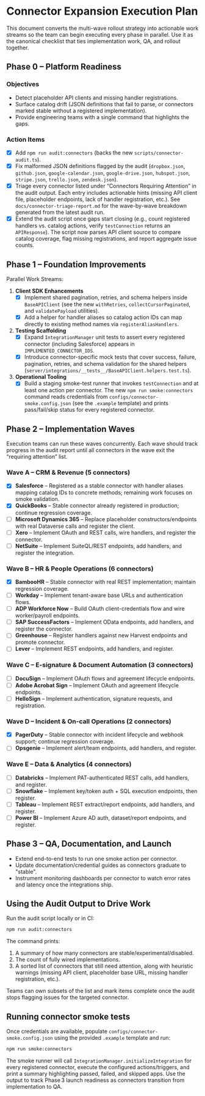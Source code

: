 # Connector Expansion Execution Plan

This document converts the multi-wave rollout strategy into actionable work streams
so the team can begin executing every phase in parallel. Use it as the canonical
checklist that ties implementation work, QA, and rollout together.

## Phase 0 – Platform Readiness

### Objectives
- Detect placeholder API clients and missing handler registrations.
- Surface catalog drift (JSON definitions that fail to parse, or connectors marked
  stable without a registered implementation).
- Provide engineering teams with a single command that highlights the gaps.

### Action Items
- [x] Add `npm run audit:connectors` (backs the new `scripts/connector-audit.ts`).
- [x] Fix malformed JSON definitions flagged by the audit (`dropbox.json`,
  `github.json`, `google-calendar.json`, `google-drive.json`, `hubspot.json`,
  `stripe.json`, `trello.json`, `zendesk.json`).
- [x] Triage every connector listed under “Connectors Requiring Attention” in the
  audit output. Each entry includes actionable hints (missing API client file,
  placeholder endpoints, lack of handler registration, etc.). See
  `docs/connector-triage-report.md` for the wave-by-wave breakdown generated from
  the latest audit run.
- [x] Extend the audit script once gaps start closing (e.g., count registered
  handlers vs. catalog actions, verify `testConnection` returns an `APIResponse`).
  The script now parses API client source to compare catalog coverage, flag
  missing registrations, and report aggregate issue counts.

## Phase 1 – Foundation Improvements

Parallel Work Streams:

1. **Client SDK Enhancements**
   - [x] Implement shared pagination, retries, and schema helpers inside
     `BaseAPIClient` (see the new `withRetries`, `collectCursorPaginated`, and
     `validatePayload` utilities).
   - [x] Add a helper for handler aliases so catalog action IDs can map directly
     to existing method names via `registerAliasHandlers`.

2. **Testing Scaffolding**
   - [x] Expand `IntegrationManager` unit tests to assert every registered
     connector (including Salesforce) appears in `IMPLEMENTED_CONNECTOR_IDS`.
   - [x] Introduce connector-specific mock tests that cover success, failure,
     pagination, retries, and schema validation for the shared helpers
     (`server/integrations/__tests__/BaseAPIClient.helpers.test.ts`).

3. **Operational Tooling**
   - [x] Build a staging smoke-test runner that invokes `testConnection` and at
     least one action per connector. The new `npm run smoke:connectors` command
     reads credentials from `configs/connector-smoke.config.json` (see the
     `.example` template) and prints pass/fail/skip status for every registered
     connector.

## Phase 2 – Implementation Waves

Execution teams can run these waves concurrently. Each wave should track
progress in the audit report until all connectors in the wave exit the
“requiring attention” list.

### Wave A – CRM & Revenue (5 connectors)
- [x] **Salesforce** – Registered as a stable connector with handler aliases mapping catalog IDs to concrete methods; remaining work focuses on smoke validation.
- [x] **QuickBooks** – Stable connector already registered in production; continue regression coverage.
- [ ] **Microsoft Dynamics 365** – Replace placeholder constructors/endpoints with real Dataverse calls and register the client.
- [ ] **Xero** – Implement OAuth and REST calls, wire handlers, and register the connector.
- [ ] **NetSuite** – Implement SuiteQL/REST endpoints, add handlers, and register the integration.

### Wave B – HR & People Operations (6 connectors)
- [x] **BambooHR** – Stable connector with real REST implementation; maintain regression coverage.
- [ ] **Workday** – Implement tenant-aware base URLs and authentication flows.
- [ ] **ADP Workforce Now** – Build OAuth client-credentials flow and wire worker/payroll endpoints.
- [ ] **SAP SuccessFactors** – Implement OData endpoints, add handlers, and register the connector.
- [ ] **Greenhouse** – Register handlers against new Harvest endpoints and promote connector.
- [ ] **Lever** – Implement REST endpoints, add handlers, and register.

### Wave C – E-signature & Document Automation (3 connectors)
- [ ] **DocuSign** – Implement OAuth flows and agreement lifecycle endpoints.
- [ ] **Adobe Acrobat Sign** – Implement OAuth and agreement lifecycle endpoints.
- [ ] **HelloSign** – Implement authentication, signature requests, and registration.

### Wave D – Incident & On-call Operations (2 connectors)
- [x] **PagerDuty** – Stable connector with incident lifecycle and webhook support; continue regression coverage.
- [ ] **Opsgenie** – Implement alert/team endpoints, add handlers, and register.

### Wave E – Data & Analytics (4 connectors)
- [ ] **Databricks** – Implement PAT-authenticated REST calls, add handlers, and register.
- [ ] **Snowflake** – Implement key/token auth + SQL execution endpoints, then register.
- [ ] **Tableau** – Implement REST extract/report endpoints, add handlers, and register.
- [ ] **Power BI** – Implement Azure AD auth, dataset/report endpoints, and register.

## Phase 3 – QA, Documentation, and Launch

- Extend end-to-end tests to run one smoke action per connector.
- Update documentation/credential guides as connectors graduate to "stable".
- Instrument monitoring dashboards per connector to watch error rates and
  latency once the integrations ship.

## Using the Audit Output to Drive Work

Run the audit script locally or in CI:

```bash
npm run audit:connectors
```

The command prints:

1. A summary of how many connectors are stable/experimental/disabled.
2. The count of fully wired implementations.
3. A sorted list of connectors that still need attention, along with heuristic
   warnings (missing API client, placeholder base URL, missing handler
   registration, etc.).

Teams can own subsets of the list and mark items complete once the audit stops
flagging issues for the targeted connector.

## Running connector smoke tests

Once credentials are available, populate `configs/connector-smoke.config.json`
using the provided `.example` template and run:

```bash
npm run smoke:connectors
```

The smoke runner will call `IntegrationManager.initializeIntegration` for every
registered connector, execute the configured actions/triggers, and print a
summary highlighting passed, failed, and skipped apps. Use the output to track
Phase 3 launch readiness as connectors transition from implementation to QA.

